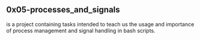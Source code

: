 ## 0x05-processes_and_signals
is a project containing tasks intended to teach us the usage and importance of process management and signal handling in bash scripts.
